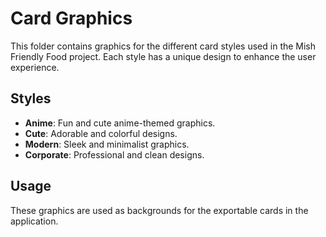 # Card Graphics

This folder contains graphics for the different card styles used in the Mish Friendly Food project. Each style has a unique design to enhance the user experience.

## Styles

- **Anime**: Fun and cute anime-themed graphics.
- **Cute**: Adorable and colorful designs.
- **Modern**: Sleek and minimalist graphics.
- **Corporate**: Professional and clean designs.

## Usage

These graphics are used as backgrounds for the exportable cards in the application.
